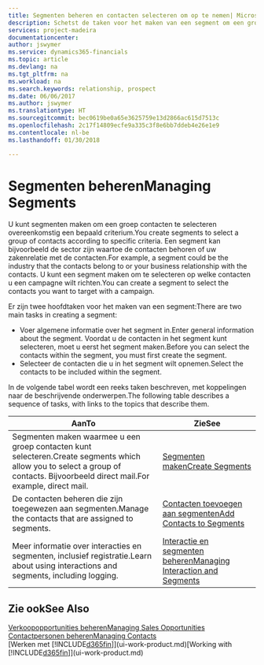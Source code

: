 ```yaml
---
title: Segmenten beheren en contacten selecteren om op te nemen| Microsoft Docs
description: Schetst de taken voor het maken van een segment om een groep contacten op basis van specifieke criteria te selecteren, bijvoorbeeld, contacten in een bepaalde branche waarop u zich wilt richten.
services: project-madeira
documentationcenter: 
author: jswymer
ms.service: dynamics365-financials
ms.topic: article
ms.devlang: na
ms.tgt_pltfrm: na
ms.workload: na
ms.search.keywords: relationship, prospect
ms.date: 06/06/2017
ms.author: jswymer
ms.translationtype: HT
ms.sourcegitcommit: bec0619be0a65e3625759e13d2866ac615d7513c
ms.openlocfilehash: 2c17f14809ecfe9a335c3f8e6bb7ddeb4e26e1e9
ms.contentlocale: nl-be
ms.lasthandoff: 01/30/2018

---
```

# <a name="managing-segments"></a><span data-ttu-id="f57ec-103">Segmenten beheren</span><span class="sxs-lookup"><span data-stu-id="f57ec-103">Managing Segments</span></span>
<span data-ttu-id="f57ec-104">U kunt segmenten maken om een groep contacten te selecteren overeenkomstig een bepaald criterium.</span><span class="sxs-lookup"><span data-stu-id="f57ec-104">You create segments to select a group of contacts according to specific criteria.</span></span> <span data-ttu-id="f57ec-105">Een segment kan bijvoorbeeld de sector zijn waartoe de contacten behoren of uw zakenrelatie met de contacten.</span><span class="sxs-lookup"><span data-stu-id="f57ec-105">For example, a segment could be the industry that the contacts belong to or your business relationship with the contacts.</span></span> <span data-ttu-id="f57ec-106">U kunt een segment maken om te selecteren op welke contacten u een campagne wilt richten.</span><span class="sxs-lookup"><span data-stu-id="f57ec-106">You can create a segment to select the contacts you want to target with a campaign.</span></span>

<span data-ttu-id="f57ec-107">Er zijn twee hoofdtaken voor het maken van een segment:</span><span class="sxs-lookup"><span data-stu-id="f57ec-107">There are two main tasks in creating a segment:</span></span>

* <span data-ttu-id="f57ec-108">Voer algemene informatie over het segment in.</span><span class="sxs-lookup"><span data-stu-id="f57ec-108">Enter general information about the segment.</span></span> <span data-ttu-id="f57ec-109">Voordat u de contacten in het segment kunt selecteren, moet u eerst het segment maken.</span><span class="sxs-lookup"><span data-stu-id="f57ec-109">Before you can select the contacts within the segment, you must first create the segment.</span></span>
* <span data-ttu-id="f57ec-110">Selecteer de contacten die u in het segment wilt opnemen.</span><span class="sxs-lookup"><span data-stu-id="f57ec-110">Select the contacts to be included within the segment.</span></span>

<span data-ttu-id="f57ec-111">In de volgende tabel wordt een reeks taken beschreven, met koppelingen naar de beschrijvende onderwerpen.</span><span class="sxs-lookup"><span data-stu-id="f57ec-111">The following table describes a sequence of tasks, with links to the topics that describe them.</span></span> 

| <span data-ttu-id="f57ec-112">Aan</span><span class="sxs-lookup"><span data-stu-id="f57ec-112">To</span></span> | <span data-ttu-id="f57ec-113">Zie</span><span class="sxs-lookup"><span data-stu-id="f57ec-113">See</span></span> |
| --- | --- |
| <span data-ttu-id="f57ec-114">Segmenten maken waarmee u een groep contacten kunt selecteren.</span><span class="sxs-lookup"><span data-stu-id="f57ec-114">Create segments which allow you to select a group of contacts.</span></span> <span data-ttu-id="f57ec-115">Bijvoorbeeld direct mail.</span><span class="sxs-lookup"><span data-stu-id="f57ec-115">For example, direct mail.</span></span> |[<span data-ttu-id="f57ec-116">Segmenten maken</span><span class="sxs-lookup"><span data-stu-id="f57ec-116">Create Segments</span></span>](marketing-how-create-segment.md) |
| <span data-ttu-id="f57ec-117">De contacten beheren die zijn toegewezen aan segmenten.</span><span class="sxs-lookup"><span data-stu-id="f57ec-117">Manage the contacts that are assigned to segments.</span></span> |[<span data-ttu-id="f57ec-118">Contacten toevoegen aan segmenten</span><span class="sxs-lookup"><span data-stu-id="f57ec-118">Add Contacts to Segments</span></span>](marketing-add-contact-segment.md) |
| <span data-ttu-id="f57ec-119">Meer informatie over interacties en segmenten, inclusief registratie.</span><span class="sxs-lookup"><span data-stu-id="f57ec-119">Learn about using interactions and segments, including logging.</span></span> |[<span data-ttu-id="f57ec-120">Interactie en segmenten beheren</span><span class="sxs-lookup"><span data-stu-id="f57ec-120">Managing Interaction and Segments</span></span>](marketing-interaction-segments.md) |

## <a name="see-also"></a><span data-ttu-id="f57ec-121">Zie ook</span><span class="sxs-lookup"><span data-stu-id="f57ec-121">See Also</span></span>
[<span data-ttu-id="f57ec-122">Verkoopopportunities beheren</span><span class="sxs-lookup"><span data-stu-id="f57ec-122">Managing Sales Opportunities</span></span>](marketing-manage-sales-opportunities.md)  
[<span data-ttu-id="f57ec-123">Contactpersonen beheren</span><span class="sxs-lookup"><span data-stu-id="f57ec-123">Managing Contacts</span></span>](marketing-contacts.md)  
<span data-ttu-id="f57ec-124">[Werken met [!INCLUDE[d365fin](includes/d365fin_md.md)]](ui-work-product.md)</span><span class="sxs-lookup"><span data-stu-id="f57ec-124">[Working with [!INCLUDE[d365fin](includes/d365fin_md.md)]](ui-work-product.md)</span></span>

